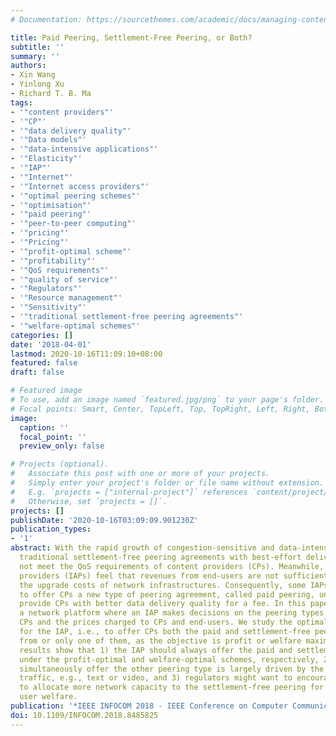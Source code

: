 ```yaml
---
# Documentation: https://sourcethemes.com/academic/docs/managing-content/

title: Paid Peering, Settlement-Free Peering, or Both?
subtitle: ''
summary: ''
authors:
- Xin Wang
- Yinlong Xu
- Richard T. B. Ma
tags:
- '"content providers"'
- '"CP"'
- '"data delivery quality"'
- '"Data models"'
- '"data-intensive applications"'
- '"Elasticity"'
- '"IAP"'
- '"Internet"'
- '"Internet access providers"'
- '"optimal peering schemes"'
- '"optimisation"'
- '"paid peering"'
- '"peer-to-peer computing"'
- '"pricing"'
- '"Pricing"'
- '"profit-optimal scheme"'
- '"profitability"'
- '"QoS requirements"'
- '"quality of service"'
- '"Regulators"'
- '"Resource management"'
- '"Sensitivity"'
- '"traditional settlement-free peering agreements"'
- '"welfare-optimal schemes"'
categories: []
date: '2018-04-01'
lastmod: 2020-10-16T11:09:10+08:00
featured: false
draft: false

# Featured image
# To use, add an image named `featured.jpg/png` to your page's folder.
# Focal points: Smart, Center, TopLeft, Top, TopRight, Left, Right, BottomLeft, Bottom, BottomRight.
image:
  caption: ''
  focal_point: ''
  preview_only: false

# Projects (optional).
#   Associate this post with one or more of your projects.
#   Simply enter your project's folder or file name without extension.
#   E.g. `projects = ["internal-project"]` references `content/project/deep-learning/index.md`.
#   Otherwise, set `projects = []`.
projects: []
publishDate: '2020-10-16T03:09:09.901230Z'
publication_types:
- '1'
abstract: With the rapid growth of congestion-sensitive and data-intensive applications,
  traditional settlement-free peering agreements with best-effort delivery often do
  not meet the QoS requirements of content providers (CPs). Meanwhile, Internet access
  providers (IAPs) feel that revenues from end-users are not sufficient to recoup
  the upgrade costs of network infrastructures. Consequently, some IAPs have begun
  to offer CPs a new type of peering agreement, called paid peering, under which they
  provide CPs with better data delivery quality for a fee. In this paper, we model
  a network platform where an IAP makes decisions on the peering types offered to
  CPs and the prices charged to CPs and end-users. We study the optimal peering schemes
  for the IAP, i.e., to offer CPs both the paid and settlement-free peering to choose
  from or only one of them, as the objective is profit or welfare maximization. Our
  results show that 1) the IAP should always offer the paid and settlement-free peering
  under the profit-optimal and welfare-optimal schemes, respectively, 2) whether to
  simultaneously offer the other peering type is largely driven by the type of data
  traffic, e.g., text or video, and 3) regulators might want to encourage the IAP
  to allocate more network capacity to the settlement-free peering for increasing
  user welfare.
publication: '*IEEE INFOCOM 2018 - IEEE Conference on Computer Communications*'
doi: 10.1109/INFOCOM.2018.8485825
---
```

